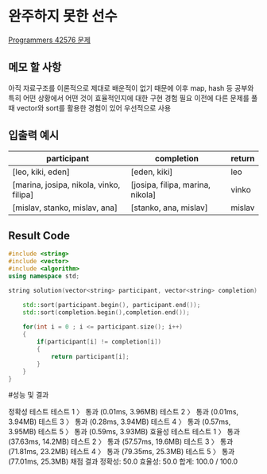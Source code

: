 # 완주하지 못한 선수
[Programmers 42576 문제](https://programmers.co.kr/learn/courses/30/lessons/42576#)  


## 메모 할 사항
 아직 자료구조를 이론적으로 제대로 배운적이 없기 때문에 이후 map, hash 등 공부와 특히 어떤 상황에서 어떤 것이 효율적인지에 대한 구현 경험 필요
 이전에 다른 문제를 풀 때 vector와 sort를 활용한 경험이 있어 우선적으로 사용


## 입출력 예시
participant | completion | return
---|---|---
[leo, kiki, eden] | [eden, kiki] | leo
[marina, josipa, nikola, vinko, filipa] | [josipa, filipa, marina, nikola] | vinko
[mislav, stanko, mislav, ana] | [stanko, ana, mislav] | mislav


## Result Code

```cpp
#include <string>
#include <vector>
#include <algorithm>
using namespace std;

string solution(vector<string> participant, vector<string> completion) {

    std::sort(participant.begin(), participant.end());
    std::sort(completion.begin(),completion.end());
    
    for(int i = 0 ; i <= participant.size(); i++)
    {
        if(participant[i] != completion[i])
        {
            return participant[i];
        }
    } 
}
```

#성능 및 결과

정확성  테스트
테스트 1 〉	통과 (0.01ms, 3.96MB)
테스트 2 〉	통과 (0.01ms, 3.94MB)
테스트 3 〉	통과 (0.28ms, 3.94MB)
테스트 4 〉	통과 (0.57ms, 3.95MB)
테스트 5 〉	통과 (0.59ms, 3.93MB)
효율성  테스트
테스트 1 〉	통과 (37.63ms, 14.2MB)
테스트 2 〉	통과 (57.57ms, 19.6MB)
테스트 3 〉	통과 (71.81ms, 23.2MB)
테스트 4 〉	통과 (79.35ms, 25.3MB)
테스트 5 〉	통과 (77.01ms, 25.3MB)
채점 결과
정확성: 50.0
효율성: 50.0
합계: 100.0 / 100.0
